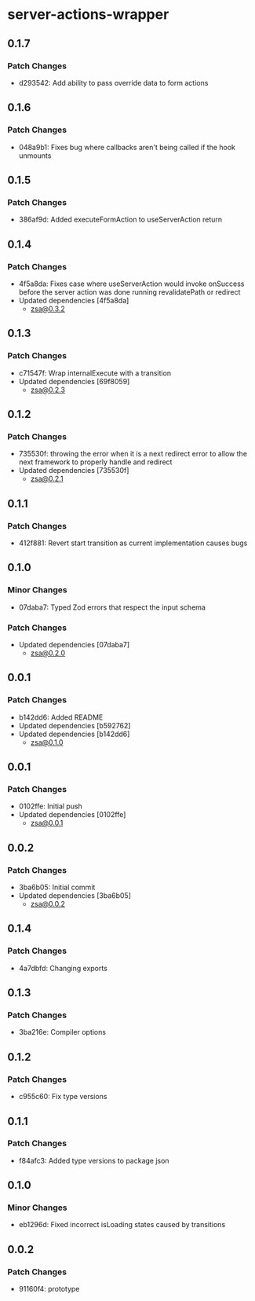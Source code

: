 # server-actions-wrapper

## 0.1.7

### Patch Changes

- d293542: Add ability to pass override data to form actions

## 0.1.6

### Patch Changes

- 048a9b1: Fixes bug where callbacks aren't being called if the hook unmounts

## 0.1.5

### Patch Changes

- 386af9d: Added executeFormAction to useServerAction return

## 0.1.4

### Patch Changes

- 4f5a8da: Fixes case where useServerAction would invoke onSuccess before the server action was done running revalidatePath or redirect
- Updated dependencies [4f5a8da]
  - zsa@0.3.2

## 0.1.3

### Patch Changes

- c71547f: Wrap internalExecute with a transition
- Updated dependencies [69f8059]
  - zsa@0.2.3

## 0.1.2

### Patch Changes

- 735530f: throwing the error when it is a next redirect error to allow the next framework to properly handle and redirect
- Updated dependencies [735530f]
  - zsa@0.2.1

## 0.1.1

### Patch Changes

- 412f881: Revert start transition as current implementation causes bugs

## 0.1.0

### Minor Changes

- 07daba7: Typed Zod errors that respect the input schema

### Patch Changes

- Updated dependencies [07daba7]
  - zsa@0.2.0

## 0.0.1

### Patch Changes

- b142dd6: Added README
- Updated dependencies [b592762]
- Updated dependencies [b142dd6]
  - zsa@0.1.0

## 0.0.1

### Patch Changes

- 0102ffe: Initial push
- Updated dependencies [0102ffe]
  - zsa@0.0.1

## 0.0.2

### Patch Changes

- 3ba6b05: Initial commit
- Updated dependencies [3ba6b05]
  - zsa@0.0.2

## 0.1.4

### Patch Changes

- 4a7dbfd: Changing exports

## 0.1.3

### Patch Changes

- 3ba216e: Compiler options

## 0.1.2

### Patch Changes

- c955c60: Fix type versions

## 0.1.1

### Patch Changes

- f84afc3: Added type versions to package json

## 0.1.0

### Minor Changes

- eb1296d: Fixed incorrect isLoading states caused by transitions

## 0.0.2

### Patch Changes

- 91160f4: prototype
